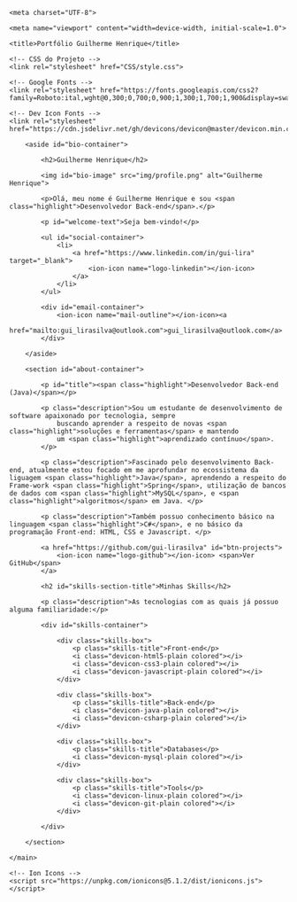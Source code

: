 <!DOCTYPE html>
<html lang="en">

<head>

    <meta charset="UTF-8">

    <meta name="viewport" content="width=device-width, initial-scale=1.0">

    <title>Portfólio Guilherme Henrique</title>
    
    <!-- CSS do Projeto -->
    <link rel="stylesheet" href="CSS/style.css">
    
    <!-- Google Fonts -->
    <link rel="stylesheet" href="https://fonts.googleapis.com/css2?family=Roboto:ital,wght@0,300;0,700;0,900;1,300;1,700;1,900&display=swap">

    <!-- Dev Icon Fonts -->
    <link rel="stylesheet" href="https://cdn.jsdelivr.net/gh/devicons/devicon@master/devicon.min.css">

</head>

<body>
    <main id="container">

        <aside id="bio-container">

            <h2>Guilherme Henrique</h2>

            <img id="bio-image" src="img/profile.png" alt="Guilherme Henrique">

            <p>Olá, meu nome é Guilherme Henrique e sou <span class="highlight">Desenvolvedor Back-end</span>.</p>

            <p id="welcome-text">Seja bem-vindo!</p>

            <ul id="social-container">
                <li>
                    <a href="https://www.linkedin.com/in/gui-lira" target="_blank">
                        <ion-icon name="logo-linkedin"></ion-icon>
                    </a>
                </li>
            </ul>

            <div id="email-container">
                <ion-icon name="mail-outline"></ion-icon><a
                    href="mailto:gui_lirasilva@outlook.com">gui_lirasilva@outlook.com</a>
            </div>

        </aside>

        <section id="about-container">

            <p id="title"><span class="highlight">Desenvolvedor Back-end (Java)</span></p>

            <p class="description">Sou um estudante de desenvolvimento de software apaixonado por tecnologia, sempre
                buscando aprender a respeito de novas <span class="highlight">soluções e ferramentas</span> e mantendo
                um <span class="highlight">aprendizado contínuo</span>.
            </p>

            <p class="description">Fascinado pelo desenvolvimento Back-end, atualmente estou focado em me aprofundar no ecossistema da liguagem <span class="highlight">Java</span>, aprendendo a respeito do Frame-work <span class="highlight">Spring</span>, utilização de bancos de dados com <span class="highlight">MySQL</span>, e <span class="highlight">algoritmos</span> em Java. </p>

            <p class="description">Também possuo conhecimento básico na linguagem <span class="highlight">C#</span>, e no básico da programação Front-end: HTML, CSS e Javascript. </p>

            <a href="https://github.com/gui-lirasilva" id="btn-projects">
                <ion-icon name="logo-github"></ion-icon> <span>Ver GitHub</span>
            </a>

            <h2 id="skills-section-title">Minhas Skills</h2>

            <p class="description">As tecnologias com as quais já possuo alguma familiaridade:</p>

            <div id="skills-container">

                <div class="skills-box">
                    <p class="skills-title">Front-end</p>
                    <i class="devicon-html5-plain colored"></i>
                    <i class="devicon-css3-plain colored"></i>
                    <i class="devicon-javascript-plain colored"></i>
                </div>

                <div class="skills-box">
                    <p class="skills-title">Back-end</p>
                    <i class="devicon-java-plain colored"></i>
                    <i class="devicon-csharp-plain colored"></i>
                </div>

                <div class="skills-box">
                    <p class="skills-title">Databases</p>
                    <i class="devicon-mysql-plain colored"></i>
                </div>

                <div class="skills-box">
                    <p class="skills-title">Tools</p>
                    <i class="devicon-linux-plain colored"></i>
                    <i class="devicon-git-plain colored"></i>
                </div>

            </div>

        </section>

    </main>

    <!-- Ion Icons -->
    <script src="https://unpkg.com/ionicons@5.1.2/dist/ionicons.js"></script>

</body>

</html>
